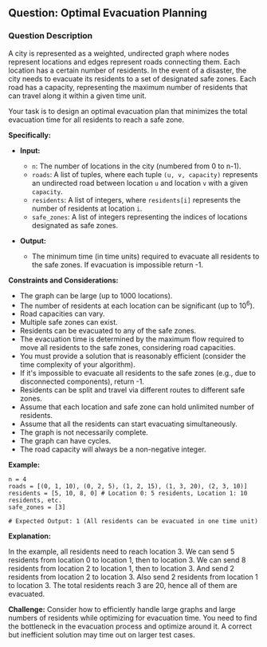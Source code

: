 ## Question: Optimal Evacuation Planning

### Question Description

A city is represented as a weighted, undirected graph where nodes represent locations and edges represent roads connecting them. Each location has a certain number of residents. In the event of a disaster, the city needs to evacuate its residents to a set of designated safe zones.  Each road has a capacity, representing the maximum number of residents that can travel along it within a given time unit.

Your task is to design an optimal evacuation plan that minimizes the total evacuation time for all residents to reach a safe zone.

**Specifically:**

*   **Input:**
    *   `n`: The number of locations in the city (numbered from 0 to n-1).
    *   `roads`: A list of tuples, where each tuple `(u, v, capacity)` represents an undirected road between location `u` and location `v` with a given `capacity`.
    *   `residents`: A list of integers, where `residents[i]` represents the number of residents at location `i`.
    *   `safe_zones`: A list of integers representing the indices of locations designated as safe zones.

*   **Output:**
    *   The minimum time (in time units) required to evacuate all residents to the safe zones. If evacuation is impossible return -1.

**Constraints and Considerations:**

*   The graph can be large (up to 1000 locations).
*   The number of residents at each location can be significant (up to 10<sup>6</sup>).
*   Road capacities can vary.
*   Multiple safe zones can exist.
*   Residents can be evacuated to any of the safe zones.
*   The evacuation time is determined by the maximum flow required to move all residents to the safe zones, considering road capacities.
*   You must provide a solution that is reasonably efficient (consider the time complexity of your algorithm).
*   If it's impossible to evacuate all residents to the safe zones (e.g., due to disconnected components), return -1.
*   Residents can be split and travel via different routes to different safe zones.
*   Assume that each location and safe zone can hold unlimited number of residents.
*   Assume that all the residents can start evacuating simultaneously.
*   The graph is not necessarily complete.
*   The graph can have cycles.
*   The road capacity will always be a non-negative integer.

**Example:**

```
n = 4
roads = [(0, 1, 10), (0, 2, 5), (1, 2, 15), (1, 3, 20), (2, 3, 10)]
residents = [5, 10, 8, 0] # Location 0: 5 residents, Location 1: 10 residents, etc.
safe_zones = [3]

# Expected Output: 1 (All residents can be evacuated in one time unit)
```

**Explanation:**

In the example, all residents need to reach location 3. We can send 5 residents from location 0 to location 1, then to location 3. We can send 8 residents from location 2 to location 1, then to location 3. And send 2 residents from location 2 to location 3. Also send 2 residents from location 1 to location 3. The total residents reach 3 are 20, hence all of them are evacuated.

**Challenge:**  Consider how to efficiently handle large graphs and large numbers of residents while optimizing for evacuation time. You need to find the bottleneck in the evacuation process and optimize around it. A correct but inefficient solution may time out on larger test cases.
